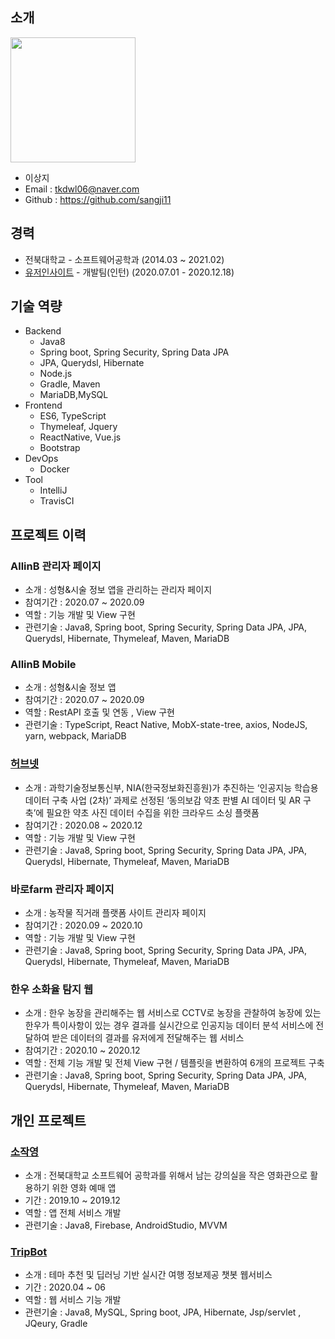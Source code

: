 ## 소개
<img width = "200" src = "https://user-images.githubusercontent.com/40849381/106761529-41bdd280-6678-11eb-946b-0ce3034e3014.jpg">

- 이상지
- Email : tkdwl06@naver.com
- Github : https://github.com/sangji11
## 경력
- 전북대학교 - 소프트웨어공학과 (2014.03 ~ 2021.02)
- [유저인사이트](https://userinsight.co.kr/) - 개발팀(인턴) (2020.07.01 - 2020.12.18)
## 기술 역량
* Backend
    * Java8
    * Spring boot, Spring Security, Spring Data JPA
    * JPA, Querydsl, Hibernate
    * Node.js
    * Gradle, Maven
    * MariaDB,MySQL
* Frontend
    * ES6, TypeScript
    * Thymeleaf, Jquery
    * ReactNative, Vue.js
    * Bootstrap
* DevOps
    * Docker
* Tool
    * IntelliJ
    * TravisCI

## 프로젝트 이력

### AllinB 관리자 페이지
- 소개 : 성형&시술 정보 앱을 관리하는 관리자 페이지
- 참여기간 : 2020.07 ~ 2020.09
- 역할 : 기능 개발 및 View 구현
- 관련기술 : Java8, Spring boot, Spring Security, Spring Data JPA, JPA, Querydsl, Hibernate, Thymeleaf, Maven, MariaDB

### AllinB Mobile
- 소개 : 성형&시술 정보 앱
- 참여기간 : 2020.07 ~ 2020.09
- 역할 : RestAPI 호출 및 연동 , View 구현
- 관련기술 : TypeScript, React Native, MobX-state-tree, axios, NodeJS, yarn, webpack, MariaDB

### [허브넷](https://herbnet.kr)
- 소개 : 과학기술정보통신부, NIA(한국정보화진흥원)가 추진하는 ‘인공지능 학습용 데이터 구축 사업 (2차)’ 과제로 선정된 ‘동의보감 약초 판별 AI 데이터 및 AR 구축’에 필요한 약초 사진 데이터 수집을 위한 크라우드 소싱 플랫폼
- 참여기간 : 2020.08 ~ 2020.12
- 역할 : 기능 개발 및 View 구현
- 관련기술 : Java8, Spring boot, Spring Security, Spring Data JPA, JPA, Querydsl, Hibernate, Thymeleaf, Maven, MariaDB

### 바로farm 관리자 페이지
- 소개 : 농작물 직거래 플랫폼 사이트 관리자 페이지
- 참여기간 : 2020.09 ~ 2020.10
- 역할 : 기능 개발 및 View 구현
- 관련기술 : Java8, Spring boot, Spring Security, Spring Data JPA, JPA, Querydsl, Hibernate, Thymeleaf, Maven, MariaDB

### 한우 소화율 탐지 웹
- 소개 : 한우 농장을 관리해주는 웹 서비스로 CCTV로 농장을 관찰하여 농장에 있는 한우가 특이사항이 있는 경우 결과를 실시간으로 인공지능 데이터 분석 서비스에 전달하여 받은 데이터의 결과를 유저에게 전달해주는 웹 서비스
- 참여기간 : 2020.10 ~ 2020.12
- 역할 : 전체 기능 개발 및 전체 View 구현 / 템플릿을 변환하여 6개의 프로젝트 구축
- 관련기술 : Java8, Spring boot, Spring Security, Spring Data JPA, JPA, Querydsl, Hibernate, Thymeleaf, Maven, MariaDB

## 개인 프로젝트

### [소작영](https://github.com/sangji11/So-Jak-Young)
- 소개 : 전북대학교 소프트웨어 공학과를 위해서 남는 강의실을 작은 영화관으로 활용하기 위한 영화 예매 앱
- 기간 : 2019.10 ~ 2019.12
- 역할 : 앱 전체 서비스 개발
- 관련기술 : Java8, Firebase, AndroidStudio, MVVM

### [TripBot](https://github.com/sangji11/TripBot)
- 소개 : 테마 추천 및 딥러닝 기반 실시간 여행 정보제공 챗봇 웹서비스
- 기간 : 2020.04 ~ 06
- 역할 : 웹 서비스 기능 개발
- 관련기술 : Java8, MySQL, Spring boot, JPA, Hibernate, Jsp/servlet , JQeury, Gradle

